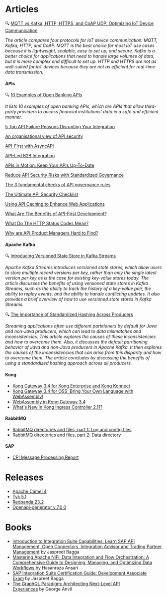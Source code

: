 # Articles

🔍 [MQTT vs Kafka, HTTP, HTTPS, and CoAP UDP: Optimizing IoT Device Communication](https://medium.com/data-motion/mqtt-vs-kafka-http-https-and-coap-udp-optimizing-iot-device-communication-aad3120c98b2) 

_The article compares four protocols for IoT device communication: MQTT, Kafka, HTTP, and CoAP. MQTT is the best choice for most IoT use cases because it is lightweight, scalable, easy to set up, and secure. Kafka is a better choice for applications that need to handle large volumes of data, but it is more complex and difficult to set up. HTTP and HTTPS are not as well-suited for IoT devices because they are not as efficient for real-time data transmission._

#### APIs

🔍 [10 Examples of Open Banking APIs](https://nordicapis.com/10-examples-of-open-banking-apis/)

_It lists 10 examples of open banking APIs, which are APIs that allow third-party providers to access financial institutions' data in a safe and efficient manner._

[5 Top API Failure Reasons Disrupting Your Integration](https://blog.stoplight.io/5-top-api-failure-reasons-disrupting-your-integration)

[An organisational view of API security](https://tyk.io/blog/an-organisational-view-of-api-security/)

[API-First with AsyncAPI](https://www.asyncapi.com/blog/api-first-with-asyncapi?utm_source=rss)

[API-Led B2B Integration](https://blog.seeburger.com/api-led-b2b-integration/)

[APIs in Motion: Keep Your APIs Up-To-Date](https://dzone.com/articles/apis-in-motion-keep-your-apis-up-to-date)

[Reduce API Security Risks with Standardized Governance](https://konghq.com/blog/enterprise/reduce-api-security-risks-with-standardized-governance)

[The 3 fundamental checks of API governance rules](https://blog.postman.com/3-checks-api-governance-rules/)

[The Ultimate API Security Checklist](https://nordicapis.com/the-ultimate-api-security-checklist/)

[Using API Caching to Enhance Web Applications](https://blog.stoplight.io/using-api-caching-to-enhance-web-applications)

[What Are The Benefits of API-First Development?](https://nordicapis.com/what-are-the-benefits-of-api-first-development/)

[What Do The HTTP Status Codes Mean?](https://nordicapis.com/what-do-the-http-status-codes-mean/)

[Why are API Product Managers Hard to Find?](https://netapinotes.substack.com/p/why-are-api-product-managers-hard)

#### Apache Kafka

🔍 [Introducing Versioned State Store in Kafka Streams](https://www.confluent.io/blog/introducing-versioned-state-store-in-kafka-streams/)

_Apache Kafka Streams introduces versioned state stores, which allow users to store multiple record versions per key, rather than only the single latest version per key as is the case for existing key-value stores today. The article discusses the benefits of using versioned state stores in Kafka Streams, such as the ability to track the history of a key-value pair, the ability to replay events, and the ability to handle conflicting updates. It also provides a brief overview of how to use versioned state stores in Kafka Streams._

🔍 [The Importance of Standardized Hashing Across Producers](https://www.confluent.io/blog/standardized-hashing-across-java-and-non-java-producers/)

_Streaming applications often use different partitioners by default for Java and non-Java producers, which can lead to data mismatches and inconsistencies. This article explores the causes of these inconsistencies and how to overcome them. Also, it discusses the default partitioning behavior of Java and non-Java producers in Apache Kafka. It then explores the causes of the inconsistencies that can arise from this disparity and how to overcome them. The article concludes by discussing the benefits of using a standardized hashing approach across all producers._

#### Kong

- [Kong Gateway 3.4 for Kong Enterprise and Kong Konnect](https://konghq.com/blog/product-releases/gateway-3-4-enterprise-and-konnect)
- [Kong Gateway 3.4 for OSS: Bring Your Own Language with WebAssembly!](https://konghq.com/blog/product-releases/gateway-3-4-oss)
- [WebAssembly in Kong Gateway 3.4](https://konghq.com/blog/product-releases/webassembly-in-kong-gateway-3-4)
- [What's New in Kong Ingress Controller 2.11?](https://konghq.com/blog/product-releases/kong-ingress-controller-2-11)

#### RabbitMQ

- [RabbitMQ directories and files, part 1: Log and config files](https://www.cloudamqp.com/blog/rabbitmq-directories-and-files-part-1-log-and-config-files.html)
- [RabbitMQ directories and files, part 2: Data directory](https://www.cloudamqp.com/blog/rabbitmq-directories-and-files-part-2-data-directory.html)

#### SAP

- [CPI Message Processing Report](https://blogs.sap.com/?p=1805826)

# Releases

- [Apache Camel 4](https://camel.apache.org/blog/2023/08/camel4-whatsnew/)
- [Tyk 5.1](https://tyk.io/blog/tyk-5-1-building-powerful-data-graphs-and-enhanced-resilience/)
- [Redpanda 23.2](https://redpanda-data.medium.com/announcing-the-general-availability-of-redpanda-23-2-7465a9403a39?source=rss------kafka-5)
- [Openapi-generator v.7.0.0](https://github.com/OpenAPITools/openapi-generator/releases/tag/v7.0.0)

# Books

- [Introduction to Integration Suite Capabilities: Learn SAP API Management, Open Connectors, Integration Advisor and Trading Partner Management](https://a.co/d/bxWOorP) by Jaspreet Bagga 
- [Mastering Apache NiFi: Data Integration and Flow Orchestration: A Comprehensive Guide to Designing, Managing, and Optimizing Data Workflows](https://a.co/d/6yrn2gE) by Hasanraza Ansari 
- [SAP Integration Suite Certification Guide: Development Associate Exam](https://a.co/d/94fRyci) by Jaspreet Bagga
- [The GraphQL Paradigm: Architecting Next-Level API Experiences](https://a.co/d/hil7XLm) by George Anvil
